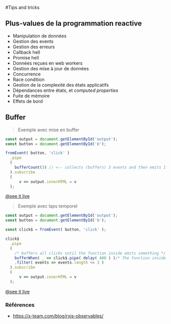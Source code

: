 #Tips and tricks

## Plus-values de la programmation reactive
- Manipulation de données
- Gestion des events 
- Gestion des erreurs
- Callback hell
- Promise hell
- Données reçues en web workers
- Gestion des mise à jour de données
- Concurrence
- Race condition
- Gestion de la complexité des états applicatifs
- Dépendances entre états, et *computed properties*
- Fuite de mémoire
- Effets de bord

## Buffer
> Exemple avec mise en buffer 

```js
const output = document.getElementById('output');  
const button = document.getElementById('b');

fromEvent( button, 'click' )
  .pipe
  (
    bufferCount(3) // <-- collects (buffers) 3 events and then emits 1 event with an array of buffered events.
  ).subscribe
  (
      v => output.innerHTML = v
  );
```

[@see it live](https://codepen.io/heticschool/pen/yLNGZgo)

> Exemple avec laps temporel 

```js
const output = document.getElementById('output');  
const button = document.getElementById('b');

const click$ = fromEvent( button, 'click' );

click$
  .pipe
  (
    /* buffers all clicks until the function inside emits something */
    bufferWhen( _ => click$.pipe( delay( 400 ) )/* The function inside emits its first event 400ms after the click */ )
    ,filter( events => events.length <= 3 )
  ).subscribe
  (
      v => output.innerHTML = v
  );
```
[@see it live](https://codepen.io/heticschool/pen/eYNbxVr)

### Références
- https://x-team.com/blog/rxjs-observables/